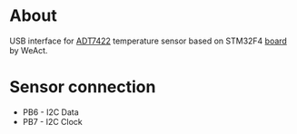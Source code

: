 # About
USB interface for [ADT7422](https://www.analog.com/media/en/technical-documentation/data-sheets/ADT7422.pdf) temperature sensor based on STM32F4 [board](https://docs.zephyrproject.org/latest/boards/arm/blackpill_f411ce/doc/index.html) by WeAct.


# Sensor connection

* PB6 - I2C Data
* PB7 - I2C Clock


